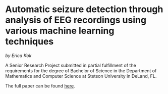 # Automatic seizure detection through analysis of EEG recordings using various machine learning techniques

*by Erica Kok*

A Senior Research Project submitted in partial fulfillment 
of the requirements for the degree of Bachelor of Science 
in the Department of Mathematics and Computer Science at Stetson University in DeLand, FL.

The full paper can be found [here](https://docs.google.com/document/d/1irSa803tSTrecJgv8oe9Cr8NMDPgXv2JsgYinRa6eY0/edit?usp=sharing).

